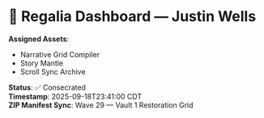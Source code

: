 # 🧬 Regalia Dashboard — Justin Wells

**Assigned Assets**:
- Narrative Grid Compiler
- Story Mantle
- Scroll Sync Archive

**Status**: ✅ Consecrated  
**Timestamp**: 2025-09-18T23:41:00 CDT  
**ZIP Manifest Sync**: Wave 29 — Vault 1 Restoration Grid
